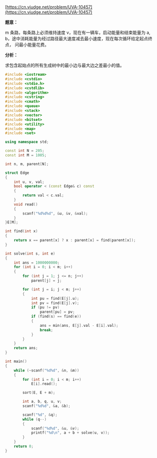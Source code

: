 [https://cn.vjudge.net/problem/UVA-10457](https://cn.vjudge.net/problem/UVA-10457)

**题意：**

m 条路，每条路上必须维持速度 v，现在有一辆车，启动能量和结束能量为 a, b，途中消耗能量为经过路径最大速度减去最小速度，现在每次循环给定起点终点，
问最小能量花费。

**分析：**

求包含起始点的所有生成树中的最小边与最大边之差最小的值。

```c++
#include <iostream>
#include <cstdio>
#include <stdio.h>
#include <cstdlib>
#include <algorithm>
#include <cstring>
#include <cmath>
#include <queue>
#include <stack>
#include <vector>
#include <bitset>
#include <utility>
#include <map>
#include <set>

using namespace std;

const int N = 205;
const int M = 1005;

int n, m, parent[N];

struct Edge
{
	int u, v, val;
	bool operator < (const Edge& c) const
	{
		return val < c.val;
	}
	void read()
	{
		scanf("%d%d%d", &u, &v, &val);
	}
}E[M];

int find(int x)
{
	return x == parent[x] ? x : parent[x] = find(parent[x]);
}

int solve(int s, int e)
{
	int ans = 1000000000;
	for (int i = 0; i < m; i++)
	{
		for (int j = 1; j <= n; j++)
			parent[j] = j;

		for (int j = i; j < m; j++)
		{
			int pu = find(E[j].u);
			int pv = find(E[j].v);
			if (pu != pv)
				parent[pu] = pv;
			if (find(s) == find(e))
			{
				ans = min(ans, E[j].val - E[i].val);
				break;
			}
		}
	}
	return ans;
}

int main()
{
	while (~scanf("%d%d", &n, &m))
	{
		for (int i = 0; i < m; i++)
			E[i].read();

		sort(E, E + m);

		int a, b, q, u, v;
		scanf("%d%d", &a, &b);

		scanf("%d", &q);
		while (q--)
		{
			scanf("%d%d", &u, &v);
			printf("%d\n", a + b + solve(u, v));
		}
	}
	return 0;
}

```
